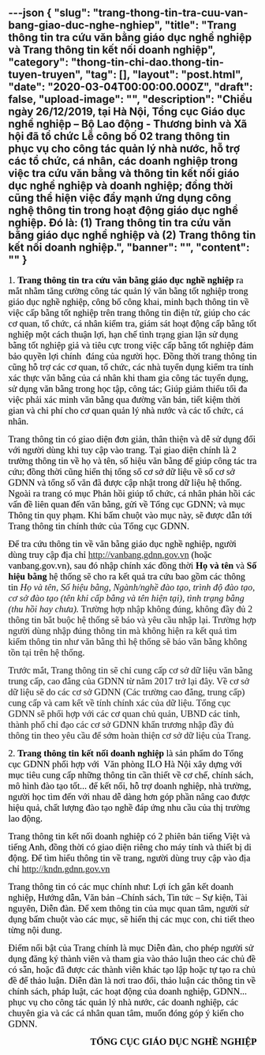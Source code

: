 ---json
{
    "slug": "trang-thong-tin-tra-cuu-van-bang-giao-duc-nghe-nghiep",
    "title": "Trang thông tin tra cứu văn bằng giáo dục nghề nghiệp  và Trang thông tin kết nối doanh nghiệp",
    "category": "thong-tin-chi-dao.thong-tin-tuyen-truyen",
    "tag": [],
    "layout": "post.html",
    "date": "2020-03-04T00:00:00.000Z",
    "draft": false,
    "upload-image": "",
    "description": "Chiều ngày 26/12/2019, tại Hà Nội, Tổng cục Giáo dục nghề nghiệp – Bộ Lao động - Thương binh và Xã hội đã tổ chức Lễ công bố 02 trang thông tin phục vụ cho công tác quản lý nhà nước, hỗ trợ các tổ chức, cá nhân, các doanh nghiệp trong việc tra cứu văn bằng và thông tin kết nối giáo dục nghề nghiệp và doanh nghiệp; đồng thời cũng thể hiện việc đẩy mạnh ứng dụng công nghệ thông tin trong hoạt động giáo dục nghề nghiệp. Đó là: (1) Trang thông tin tra cứu văn bằng giáo dục nghề nghiệp và (2) Trang thông tin kết nối doanh nghiệp.",
    "banner": "",
    "__content__": ""
}
---
<p style="margin-left:0mm; margin-right:0mm"><span style="font-size:14.0pt"><span style="font-family:&quot;Times New Roman&quot;,serif"><span style="color:black">1. <strong>Trang th&ocirc;ng tin tra cứu văn bằng gi&aacute;o dục nghề nghiệp</strong> ra mắt nhằm tăng cường c&ocirc;ng t&aacute;c quản l&yacute; văn bằng tốt nghiệp trong gi&aacute;o dục nghề nghiệp, c&ocirc;ng bố c&ocirc;ng khai, minh bạch th&ocirc;ng tin về việc cấp bằng tốt nghiệp tr&ecirc;n trang th&ocirc;ng tin điện tử, gi&uacute;p cho c&aacute;c cơ quan, tổ chức, c&aacute; nh&acirc;n kiểm tra, gi&aacute;m s&aacute;t hoạt động cấp bằng tốt nghiệp một c&aacute;ch thuận lợi, hạn chế t&igrave;nh trạng gian lận sử dụng bằng tốt nghiệp giả v&agrave; ti&ecirc;u cực trong việc cấp bằng tốt nghiệp đảm bảo quyền lợi ch&iacute;nh&nbsp; đ&aacute;ng của người học. Đồng thời trang th&ocirc;ng tin cũng hỗ trợ c&aacute;c cơ quan, tổ chức, c&aacute;c nh&agrave; tuyển dụng kiểm tra t&iacute;nh x&aacute;c thực văn bằng của c&aacute; nh&acirc;n khi tham gia c&ocirc;ng t&aacute;c tuyển dụng, sử dụng văn bằng trong học tập, c&ocirc;ng t&aacute;c; Gi&uacute;p giảm thiểu tối đa việc phải x&aacute;c minh văn bằng qua đường văn bản, tiết kiệm thời gian v&agrave; chi ph&iacute; cho cơ quan quản l&yacute; nh&agrave; nước v&agrave; c&aacute;c tổ chức, c&aacute; nh&acirc;n.</span></span></span></p>

<p style="margin-left:0mm; margin-right:0mm"><span style="font-size:14.0pt"><span style="font-family:&quot;Times New Roman&quot;,serif"><span style="color:black">Trang th&ocirc;ng tin c&oacute; giao diện đơn giản, th&acirc;n thiện v&agrave; dễ sử dụng đối với người d&ugrave;ng khi tuy cập v&agrave;o trang. Tại giao diện ch&iacute;nh l&agrave; 2 trường th&ocirc;ng tin về họ v&agrave; t&ecirc;n, số hiệu văn bằng để gi&uacute;p c&ocirc;ng t&aacute;c tra cứu; đồng thời cũng hiển thị tổng số cơ sở dữ liệu về số cơ sở GDNN v&agrave; tổng số văn đ&atilde; được cập nhật trong dữ liệu hệ thống. Ngo&agrave;i ra trang c&oacute; mục Phản hồi gi&uacute;p tổ chức, c&aacute; nh&acirc;n phản hồi c&aacute;c vấn đề li&ecirc;n quan đến văn bằng, gửi về Tổng cục GDNN; v&agrave; mục Th&ocirc;ng tin quy phạm. Khi bấm chuột v&agrave;o mục n&agrave;y, sẽ được dẫn tới Trang th&ocirc;ng tin ch&iacute;nh thức của Tổng cục GDNN.</span></span></span></p>

<p style="margin-left:0mm; margin-right:0mm"><span style="font-size:14.0pt"><span style="font-family:&quot;Times New Roman&quot;,serif"><span style="color:black">Để tra cứu th&ocirc;ng tin về văn bằng gi&aacute;o dục nghề nghiệp, người d&ugrave;ng truy cập địa chỉ </span></span></span><a href="http://vanbang.gdnn.gov.vn"><span style="font-size:14.0pt"><span style="font-family:&quot;Times New Roman&quot;,serif">http://vanbang.gdnn.gov.vn</span></span></a><span style="font-size:14.0pt"><span style="font-family:&quot;Times New Roman&quot;,serif"><span style="color:black"> (hoặc vanbang.gov.vn), sau đ&oacute; nhập ch&iacute;nh x&aacute;c đồng thời <strong>Họ v&agrave; t&ecirc;n</strong> v&agrave; <strong>Số hiệu bằng </strong>hệ thống sẽ cho ra kết quả tra cứu bao gồm c&aacute;c th&ocirc;ng tin </span></span></span><em><span style="font-size:14.0pt"><span style="font-family:&quot;Times New Roman&quot;,serif">Họ v&agrave; t&ecirc;n, Số hiệu bằng, Ng&agrave;nh/nghề đ&agrave;o tạo, tr&igrave;nh độ đ&agrave;o tạo, cơ sở đ&agrave;o tạo (t&ecirc;n khi cấp bằng v&agrave; t&ecirc;n hiện tại), t&igrave;nh trạng bằng (thu hồi hay chưa). </span></span></em><span style="font-size:14.0pt"><span style="font-family:&quot;Times New Roman&quot;,serif">Trường hợp nhập kh&ocirc;ng đ&uacute;ng, kh&ocirc;ng đầy đủ 2 th&ocirc;ng tin bắt buộc hệ thống sẽ b&aacute;o v&agrave; y&ecirc;u cầu nhập lại. Trường hợp người d&ugrave;ng nhập đ&uacute;ng th&ocirc;ng tin m&agrave; kh&ocirc;ng hiện ra kết quả t&igrave;m kiếm th&ocirc;ng tin như văn bằng th&igrave; hệ thống sẽ b&aacute;o văn bằng kh&ocirc;ng tồn tại tr&ecirc;n hệ thống.</span></span></p>

<p style="margin-left:0mm; margin-right:0mm"><span style="font-size:14.0pt"><span style="font-family:&quot;Times New Roman&quot;,serif">Trước mắt, Trang th&ocirc;ng tin sẽ chỉ cung cấp cơ sở dữ liệu văn bằng trung cấp, cao đẳng của GDNN từ năm 2017 trở lại đ&acirc;y. Về cơ sở dữ liệu sẽ do c&aacute;c cơ sở GDNN (C&aacute;c trường cao đẳng, trung cấp) cung cấp v&agrave; cam kết về t&iacute;nh ch&iacute;nh x&aacute;c của dữ liệu. Tổng cục GDNN sẽ phối hợp với c&aacute;c cơ quan chủ quản, UBND c&aacute;c tỉnh, th&agrave;nh phố chỉ đạo c&aacute;c cơ sở GDNN khẩn trương nhập đầy đủ th&ocirc;ng tin theo y&ecirc;u cầu để sớm ho&agrave;n thiện cơ sở dữ liệu của Trang. </span></span></p>

<p style="margin-left:0mm; margin-right:0mm"><span style="font-size:14.0pt"><span style="font-family:&quot;Times New Roman&quot;,serif"><span style="color:black">2. <strong>Trang th&ocirc;ng tin kết nối doanh nghiệp</strong> l&agrave; sản phẩm do Tổng cục GDNN phối hợp với&nbsp; Văn ph&ograve;ng ILO H&agrave; Nội x&acirc;y dựng với mục ti&ecirc;u cung cấp những th&ocirc;ng tin cần thiết về cơ chế, ch&iacute;nh s&aacute;ch, m&ocirc; h&igrave;nh đ&agrave;o tạo tốt... để kết nối, hỗ trợ doanh nghiệp, nh&agrave; trường, người học t&igrave;m đến với nhau dễ d&agrave;ng hơn g&oacute;p phần n&acirc;ng cao được hiệu quả, chất lượng đ&agrave;o tạo nghề đ&aacute;p ứng nhu cầu của thị trường lao động.</span></span></span></p>

<p style="margin-left:0mm; margin-right:0mm"><span style="font-size:14.0pt"><span style="font-family:&quot;Times New Roman&quot;,serif"><span style="color:black">Trang th&ocirc;ng tin kết nối doanh nghiệp c&oacute; 2 phi&ecirc;n bản tiếng Việt v&agrave; tiếng Anh, đồng thời c&oacute; giao diện ri&ecirc;ng cho m&aacute;y t&iacute;nh v&agrave; thiết bị di động. Để t&igrave;m hiểu th&ocirc;ng tin về trang, người d&ugrave;ng truy cập v&agrave;o địa chỉ </span></span></span><a href="http://kndn.gdnn.gov.vn"><span style="font-size:14.0pt"><span style="font-family:&quot;Times New Roman&quot;,serif">http://kndn.gdnn.gov.vn</span></span></a></p>

<p style="margin-left:0mm; margin-right:0mm"><span style="font-size:14.0pt"><span style="font-family:&quot;Times New Roman&quot;,serif"><span style="color:black">Trang th&ocirc;ng tin c&oacute; c&aacute;c mục ch&iacute;nh như: Lợi &iacute;ch gắn kết doanh nghiệp, Hướng dẫn, Văn bản &ndash;Ch&iacute;nh s&aacute;ch, Tin tức &ndash; Sự kiện, T&agrave;i nguy&ecirc;n, Diễn đ&agrave;n. Để xem th&ocirc;ng tin của mục quan t&acirc;m, người sử dụng bấm chuột v&agrave;o c&aacute;c mục, sẽ hiển thị c&aacute;c mục con, chi tiết theo từng nội dung.</span></span></span></p>

<p style="margin-left:0mm; margin-right:0mm"><span style="font-size:14.0pt"><span style="font-family:&quot;Times New Roman&quot;,serif"><span style="color:black">Điểm nổi bật của Trang ch&iacute;nh l&agrave; mục Diễn đ&agrave;n, cho ph&eacute;p người sử dụng đăng k&yacute; th&agrave;nh vi&ecirc;n v&agrave; tham gia v&agrave;o thảo luận theo c&aacute;c chủ đề c&oacute; sẵn, hoặc đ&atilde; được c&aacute;c th&agrave;nh vi&ecirc;n kh&aacute;c tạo lập hoặc tự tạo ra chủ đề để thảo luận. Diễn đ&agrave;n l&agrave; nơi trao đổi, thảo luận c&aacute;c th&ocirc;ng tin về ch&iacute;nh s&aacute;ch, ph&aacute;p luật, c&aacute;c hoạt động của doanh nghiệp, GDNN... phục vụ cho c&ocirc;ng t&aacute;c quản l&yacute; nh&agrave; nước, c&aacute;c doanh nghiệp, c&aacute;c chuy&ecirc;n gia v&agrave; c&aacute;c c&aacute; nh&acirc;n quan t&acirc;m, muốn đ&oacute;ng g&oacute;p &yacute; kiến cho GDNN.</span></span></span></p>

<p style="margin-left:36pt; margin-right:0mm; text-align:right"><strong><span style="font-size:14.0pt"><span style="font-family:&quot;Times New Roman&quot;,serif"><span style="color:black">TỔNG CỤC GI&Aacute;O DỤC NGHỀ NGHIỆP</span></span></span></strong></p>
